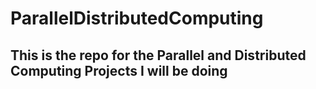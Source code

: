 # ParallelDistributedComputing
<h2> This is the repo for the Parallel and Distributed Computing Projects I will be doing </h2>
